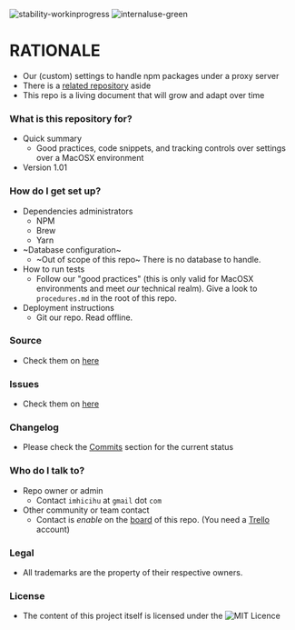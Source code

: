![stability-workinprogress](https://img.shields.io/badge/stability-work_in_progress-lightgrey.svg)
![internaluse-green](https://img.shields.io/badge/Internal%20use%3A-stable-green.svg)

# RATIONALE #

* Our (custom) settings to handle npm packages under a proxy server
* There is a [related repository](https://bitbucket.org/imhicihu/proxy-access/) aside 
* This repo is a living document that will grow and adapt over time

### What is this repository for? ###

* Quick summary
    - Good practices, code snippets, and tracking controls over settings over a MacOSX environment
* Version 1.01

### How do I get set up? ###

* Dependencies administrators
    - NPM
	- Brew
    - Yarn
* ~Database configuration~
    - ~Out of scope of this repo~ There is no database to handle.
* How to run tests
    - Follow our "good practices" (this is only valid for MacOSX environments and meet *our* technical realm). Give a look to `procedures.md` in the root of this repo.
* Deployment instructions
    - Git our repo. Read offline. 

### Source ###

* Check them on [here](https://bitbucket.org/imhicihu/npm-under-proxy-settings/src)

### Issues ###

* Check them on [here](https://bitbucket.org/imhicihu/npm-under-proxy-settings/issues)

### Changelog ###

* Please check the [Commits](https://bitbucket.org/imhicihu/npm-under-proxy-settings/commits/) section for the current status

### Who do I talk to? ###

* Repo owner or admin
    - Contact `imhicihu` at `gmail` dot `com`
* Other community or team contact
    - Contact is _enable_ on the [board](https://bitbucket.org/imhicihu/npm-under-proxy-settings/addon/trello/trello-board) of this repo. (You need a [Trello](https://trello.com/) account)

### Legal ###

* All trademarks are the property of their respective owners.

### License ###

* The content of this project itself is licensed under the ![MIT Licence](https://img.shields.io/badge/Llicence-MIT-brightgreen.svg) 

